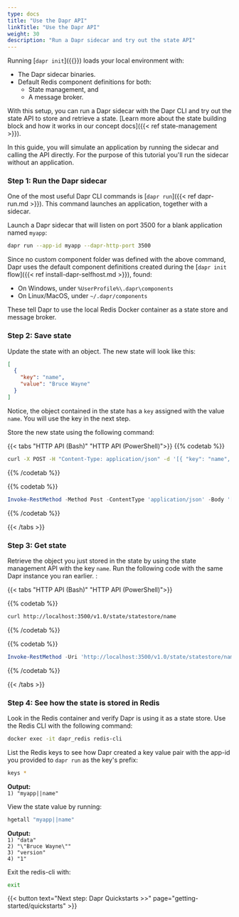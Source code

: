 ```yaml
---
type: docs
title: "Use the Dapr API"
linkTitle: "Use the Dapr API"
weight: 30
description: "Run a Dapr sidecar and try out the state API"
---
```


Running [`dapr init`]({{<ref install-dapr-selfhost.md>}}) loads your local environment with:

- The Dapr sidecar binaries.
- Default Redis component definitions for both:
  - State management, and
  - A message broker.

With this setup, you can run a Dapr sidecar with the Dapr CLI and try out the state API to store and retrieve a state. [Learn more about the state building block and how it works in our concept docs]({{< ref state-management >}}).

In this guide, you will simulate an application by running the sidecar and calling the API directly. For the purpose of this tutorial you'll run the sidecar without an application.

### Step 1: Run the Dapr sidecar

One of the most useful Dapr CLI commands is [`dapr run`]({{< ref dapr-run.md >}}). This command launches an application, together with a sidecar. 

Launch a Dapr sidecar that will listen on port 3500 for a blank application named `myapp`:

```bash
dapr run --app-id myapp --dapr-http-port 3500
```

Since no custom component folder was defined with the above command, Dapr uses the default component definitions created during the [`dapr init` flow]({{< ref install-dapr-selfhost.md >}}), found:

- On Windows, under `%UserProfile%\.dapr\components`
- On Linux/MacOS, under `~/.dapr/components`

These tell Dapr to use the local Redis Docker container as a state store and message broker.

### Step 2: Save state

Update the state with an object. The new state will look like this:

```json
[
  {
    "key": "name",
    "value": "Bruce Wayne"
  }
]
```

Notice, the object contained in the state has a `key` assigned with the value `name`. You will use the key in the next step.

Store the new state using the following command:

{{< tabs "HTTP API (Bash)" "HTTP API (PowerShell)">}}
{{% codetab %}}

```bash
curl -X POST -H "Content-Type: application/json" -d '[{ "key": "name", "value": "Bruce Wayne"}]' http://localhost:3500/v1.0/state/statestore
```
{{% /codetab %}}

{{% codetab %}}

```powershell
Invoke-RestMethod -Method Post -ContentType 'application/json' -Body '[{ "key": "name", "value": "Bruce Wayne"}]' -Uri 'http://localhost:3500/v1.0/state/statestore'
```
{{% /codetab %}}

{{< /tabs >}}

### Step 3: Get state

Retrieve the object you just stored in the state by using the state management API with the key `name`. Run the following code with the same Dapr instance you ran earlier. :

{{< tabs "HTTP API (Bash)" "HTTP API (PowerShell)">}}

{{% codetab %}}

```bash
curl http://localhost:3500/v1.0/state/statestore/name
```

{{% /codetab %}}

{{% codetab %}}

```powershell
Invoke-RestMethod -Uri 'http://localhost:3500/v1.0/state/statestore/name'
```

{{% /codetab %}}

{{< /tabs >}}

### Step 4: See how the state is stored in Redis

Look in the Redis container and verify Dapr is using it as a state store. Use the Redis CLI with the following command:

```bash
docker exec -it dapr_redis redis-cli
```

List the Redis keys to see how Dapr created a key value pair with the app-id you provided to `dapr run` as the key's prefix:

```bash
keys *
```

**Output:**  
`1) "myapp||name"`

View the state value by running:

```bash
hgetall "myapp||name"
```

**Output:**  
`1) "data"`  
`2) "\"Bruce Wayne\""`  
`3) "version"`  
`4) "1"`  

Exit the redis-cli with:

```bash
exit
```

{{< button text="Next step: Dapr Quickstarts >>" page="getting-started/quickstarts" >}}